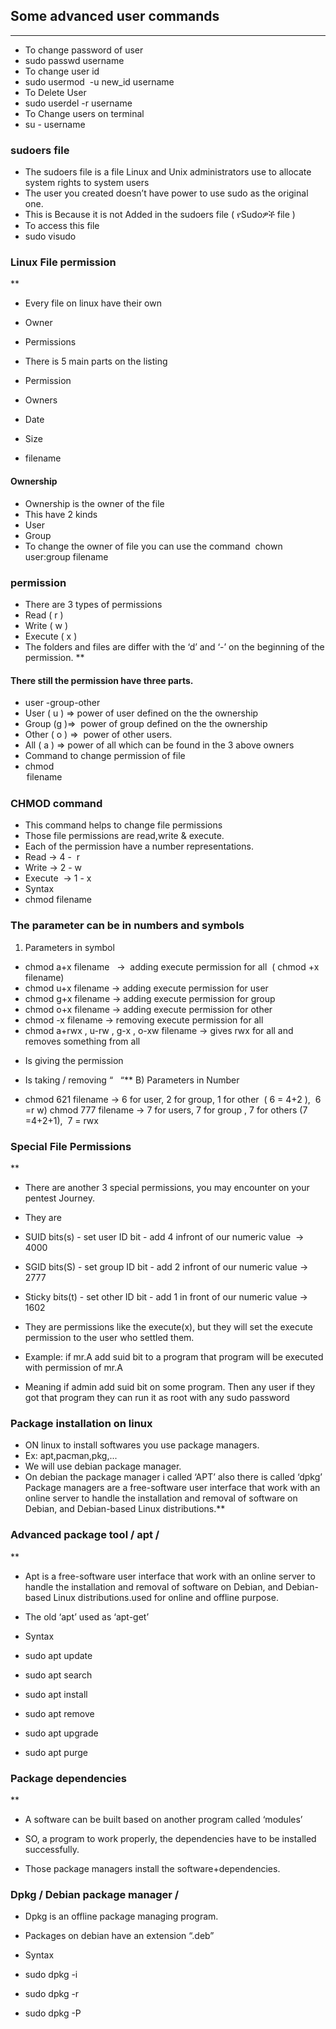## Some advanced user commands
* **

- To change password of user
- sudo passwd username
- To change user id
- sudo usermod  -u new_id username
- To Delete User
- sudo userdel -r username 
- To Change users on terminal
- su - username
    
### sudoers file

- The sudoers file is a file Linux and Unix administrators use to allocate system rights to system users
- The user you created doesn’t have power to use sudo as the original one. 
- This is Because it is not Added in the sudoers file ( የSudoዎች file )
- To access this file
- sudo visudo
###  Linux File permission
**

- Every file on linux have their own
    
- Owner
- Permissions

- There is 5 main parts on the listing

- Permission
- Owners
- Date
- Size
- filename
#### Ownership

- Ownership is the owner of the file
- This have 2 kinds
- User
- Group
- To change the owner of file you can use the command 
chown user:group filename 
### permission 
- There are 3 types of permissions
- Read ( r )
- Write ( w )
- Execute ( x )
- The folders and files are differ with the ‘d’ and ‘-’ on the beginning of the permission.
**

#### There still the permission have three parts.
- user -group-other
- User ( u ) => power of user defined on the the ownership
- Group (g )=>  power of group defined on the the ownership
- Other ( o ) =>  power of other users.
- All ( a ) => power of all which can be found in the 3 above owners 
- Command to change permission of file
- chmod <option> filename

### CHMOD command
- This command helps to change file permissions
- Those file permissions are read,write & execute.
- Each of the permission have a number representations.
- Read -> 4 -  r
- Write -> 2 - w
- Execute  -> 1 - x
- Syntax
- chmod <parameter> filename

### The parameter can be in numbers and symbols
    

1. Parameters in symbol
- chmod a+x filename   ->  adding execute permission for all  ( chmod +x filename)
- chmod u+x filename -> adding execute permission for user
- chmod g+x filename -> adding execute permission for group
- chmod o+x filename -> adding execute permission for other
- chmod -x filename -> removing execute permission for all
- chmod a+rwx , u-rw , g-x , o-xw filename -> gives rwx for all and removes something from all
+ Is giving the permission
- Is taking / removing “   “**
B) Parameters in Number

- chmod 621 filename -> 6 for user, 2 for group, 1 for other  ( 6 = 4+2 ),  6 =r w) chmod 777     filename -> 7 for users, 7 for group , 7 for others (7 =4+2+1),  7 = rwx

###  Special File Permissions
**

- There are another 3 special permissions, you may encounter on your pentest Journey.
    
- They are
- SUID bits(s) - set user ID bit - add 4 infront of our numeric value  ->    4000
- SGID bits(S) - set group ID bit - add 2 infront of our numeric value ->  2777
- Sticky bits(t) - set other ID bit - add 1 in front of our numeric value -> 1602
- They are permissions like the execute(x), but they will set the execute permission to the user who settled them.
- Example: if mr.A add suid bit to a program that program will be executed with permission of mr.A
- Meaning if admin add suid bit on some program. Then any user if they got that program they can run it as root with any sudo password 

### Package installation on linux
- ON linux to install softwares you use package managers.
- Ex: apt,pacman,pkg,...
- We will use debian package manager.
- On debian the package manager i called ‘APT’ also there is called ‘dpkg’
Package managers are a free-software user interface that work with an online server to handle the installation and removal of software on Debian, and Debian-based Linux distributions.**

### Advanced package tool / apt /

**

- Apt is a free-software user interface that work with an online server to handle the installation and removal of software on Debian, and Debian-based Linux distributions.used for online and offline purpose.
    
- The old ‘apt’ used as ‘apt-get’
    
- Syntax
    

- sudo apt update 
    
- sudo apt search <softwarename>
    
- sudo apt install <softwarename>
    
- sudo apt remove <softwarename>
    
- sudo apt upgrade 
    
- sudo apt purge <softwarename>
    
### Package dependencies
**

- A software can be built based on another program called ‘modules’
    
- SO, a program to work properly, the dependencies have to be installed successfully. 
    
- Those package managers install the software+dependencies.

###  Dpkg / Debian package manager /
- Dpkg is an offline package managing program.
    
- Packages on debian have an extension “.deb”
    
- Syntax
- sudo dpkg -i <packagename>
    
- sudo dpkg -r <packagename>
    
- sudo dpkg -P <packagename>
